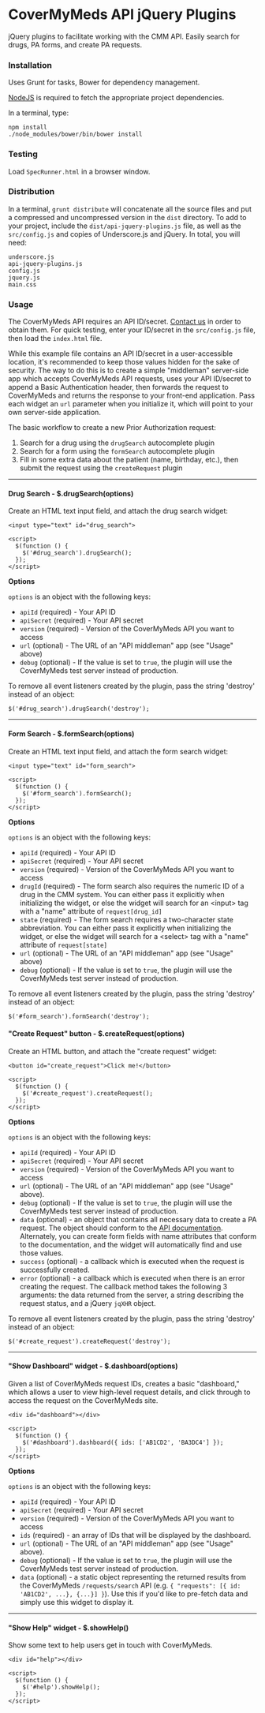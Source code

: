 CoverMyMeds API jQuery Plugins
===============

jQuery plugins to facilitate working with the CMM API. Easily search for drugs, PA forms, and
create PA requests.

### Installation

Uses Grunt for tasks, Bower for dependency management.

[NodeJS](http://nodejs.org/download/) is required to fetch the appropriate project dependencies.

In a terminal, type:

```
npm install
./node_modules/bower/bin/bower install
```

### Testing

Load `SpecRunner.html` in a browser window.

### Distribution

In a terminal, `grunt distribute` will concatenate all the source files and put a compressed
and uncompressed version in the `dist` directory. To add to your project, include
the `dist/api-jquery-plugins.js` file, as well as the `src/config.js` and copies of Underscore.js
and jQuery. In total, you will need:

```
underscore.js
api-jquery-plugins.js
config.js
jquery.js
main.css
```

### Usage

The CoverMyMeds API requires an API ID/secret. [Contact us](mailto:developers@covermymeds.com)
in order to obtain them. For quick testing, enter your ID/secret in the `src/config.js`
file, then load the `index.html` file.

While this example file contains an API ID/secret in a user-accessible location,
it's recommended to keep those values hidden for the sake of security. The
way to do this is to create a simple "middleman" server-side app which accepts CoverMyMeds API
requests, uses your API ID/secret to append a Basic Authentication header, then forwards
the request to CoverMyMeds and returns the response to your front-end application. Pass each
widget an `url` parameter when you initialize it, which will point to your own
server-side application.

The basic workflow to create a new Prior Authorization request:

1. Search for a drug using the `drugSearch` autocomplete plugin
2. Search for a form using the `formSearch` autocomplete plugin
3. Fill in some extra data about the patient (name, birthday, etc.), then submit
the request using the `createRequest` plugin

-------------------------------

#### Drug Search - $.drugSearch(options)

Create an HTML text input field, and attach the drug search widget:

```
<input type="text" id="drug_search">

<script>
  $(function () {
    $('#drug_search').drugSearch();
  });
</script>
```

__Options__

`options` is an object with the following keys:

* `apiId` (required) - Your API ID
* `apiSecret` (required) - Your API secret
* `version` (required) - Version of the CoverMyMeds API you want to access
* `url` (optional) - The URL of an "API middleman" app (see "Usage" above)
* `debug` (optional) - If the value is set to `true`, the plugin will use the CoverMyMeds test server
instead of production.

To remove all event listeners created by the plugin, pass the string 'destroy'
instead of an object:

```
$('#drug_search').drugSearch('destroy');
```

-------------------------------

#### Form Search - $.formSearch(options)

Create an HTML text input field, and attach the form search widget:

```
<input type="text" id="form_search">

<script>
  $(function () {
    $('#form_search').formSearch();
  });
</script>
```

__Options__

`options` is an object with the following keys:

* `apiId` (required) - Your API ID
* `apiSecret` (required) - Your API secret
* `version` (required) - Version of the CoverMyMeds API you want to access
* `drugId` (required) - The form search also requires the numeric ID of a drug in the CMM system. You can either
pass it explicitly when initializing the widget, or else the widget will search for an &lt;input&gt; tag
with a "name" attribute of `request[drug_id]`
* `state` (required) - The form search requires a two-character state abbreviation. You can either
pass it explicitly when initializing the widget, or else the widget will search for a &lt;select&gt; tag
with a "name" attribute of `request[state]`
* `url` (optional) - The URL of an "API middleman" app (see "Usage" above)
* `debug` (optional) - If the value is set to `true`, the plugin will use the CoverMyMeds test server
instead of production.

To remove all event listeners created by the plugin, pass the string 'destroy'
instead of an object:

```
$('#form_search').formSearch('destroy');
```

#### "Create Request" button - $.createRequest(options)

Create an HTML button, and attach the "create request" widget:

```
<button id="create_request">Click me!</button>

<script>
  $(function () {
    $('#create_request').createRequest();
  });
</script>
```

__Options__

`options` is an object with the following keys:

* `apiId` (required) - Your API ID
* `apiSecret` (required) - Your API secret
* `version` (required) - Version of the CoverMyMeds API you want to access
* `url` (optional) - The URL of an "API middleman" app (see "Usage" above).
* `debug` (optional) - If the value is set to `true`, the plugin will use the CoverMyMeds test server
instead of production.
* `data` (optional) - an object that contains all necessary data to create a PA request. The object
should conform to the [API documentation](https://api.covermymeds.com/#part-4). Alternately, you can create
form fields with name attributes that conform to the documentation, and the widget will automatically find and use
those values.
* `success` (optional) - a callback which is executed when the request is successfully created.
* `error` (optional) - a callback which is executed when there is an error creating the request. The callback method takes the
following 3 arguments: the data returned from the server, a string describing the request status, and a jQuery `jqXHR` object.

To remove all event listeners created by the plugin, pass the string 'destroy'
instead of an object:

```
$('#create_request').createRequest('destroy');
```

-------------------------------

#### "Show Dashboard" widget - $.dashboard(options)

Given a list of CoverMyMeds request IDs, creates a basic "dashboard," which allows a user to
view high-level request details, and click through to access the request on the CoverMyMeds site.

```
<div id="dashboard"></div>

<script>
  $(function () {
    $('#dashboard').dashboard({ ids: ['AB1CD2', 'BA3DC4'] });
  });
</script>
```

__Options__

`options` is an object with the following keys:

* `apiId` (required) - Your API ID
* `apiSecret` (required) - Your API secret
* `version` (required) - Version of the CoverMyMeds API you want to access
* `ids` (required) - an array of IDs that will be displayed by the dashboard.
* `url` (optional) - The URL of an "API middleman" app (see "Usage" above).
* `debug` (optional) - If the value is set to `true`, the plugin will use the CoverMyMeds test server
instead of production.
* `data` (optional) - a static object representing the returned results from the CoverMyMeds `/requests/search` API (e.g. `{ "requests": [{ id: 'AB1CD2', ...}, {...}] }`).
Use this if you'd like to pre-fetch data and simply use this widget to display it.

-------------------------------

#### "Show Help" widget - $.showHelp()

Show some text to help users get in touch with CoverMyMeds.

```
<div id="help"></div>

<script>
  $(function () {
    $('#help').showHelp();
  });
</script>
```
